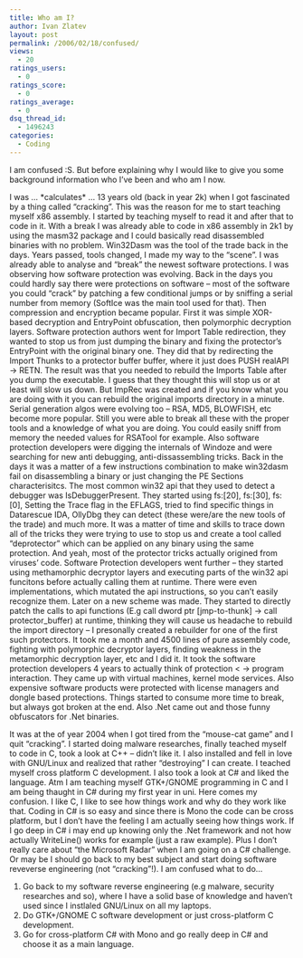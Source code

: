 ```yaml
---
title: Who am I?
author: Ivan Zlatev
layout: post
permalink: /2006/02/18/confused/
views:
  - 20
ratings_users:
  - 0
ratings_score:
  - 0
ratings_average:
  - 0
dsq_thread_id:
  - 1496243
categories:
  - Coding
---
```

I am confused :S. But before explaining why I would like to give you some background information who I&#8217;ve been and who am I now.

I was &#8230; \*calculates\* &#8230; 13 years old (back in year 2k) when I got fascinated by a thing called &#8220;cracking&#8221;. This was the reason for me to start teaching myself x86 assembly. I started by teaching myself to read it and after that to code in it. With a break I was already able to code in x86 assembly in 2k1 by using the masm32 package and I could basically read disassembled binaries with no problem. Win32Dasm was the tool of the trade back in the days. Years passed, tools changed, I made my way to the &#8220;scene&#8221;. I was already able to analyse and &#8220;break&#8221; the newest software protections. I was observing how software protection was evolving. Back in the days you could hardly say there were protections on software &#8211; most of the software you could &#8220;crack&#8221; by patching a few conditional jumps or by sniffing a serial number from memory (SoftIce was the main tool used for that). Then compression and encryption became popular. First it was simple XOR-based decryption and EntryPoint obfuscation, then polymorphic decryption layers. Software protection authors went for Import Table redirection, they wanted to stop us from just dumping the binary and fixing the protector&#8217;s EntryPoint with the original binary one. They did that by redirecting the Import Thunks to a protector buffer buffer, where it just does PUSH realAPI -> RETN. The result was that you needed to rebuild the Imports Table after you dump the executable. I guess that they thought this will stop us or at least will slow us down. But ImpRec was created and if you know what you are doing with it you can rebuild the original imports directory in a minute. Serial generation algos were evolving too &#8211; RSA, MD5, BLOWFISH, etc become more popular. Still you were able to break all these with the proper tools and a knowledge of what you are doing. You could easily sniff from memory the needed values for RSATool for example. Also software protection developers were digging the internals of Windoze and were searching for new anti debugging, anti-dissassembling tricks. Back in the days it was a matter of a few instructions combination to make win32dasm fail on disassembling a binary or just changing the PE Sections characterisitcs. The most common win32 api that they used to detect a debugger was IsDebuggerPresent. They started using fs:[20], fs:[30], fs:[0], Setting the Trace flag in the EFLAGS, tried to find specific things in Datarescue IDA, OllyDbg they can detect (these were/are the new tools of the trade) and much more. It was a matter of time and skills to trace down all of the tricks they were trying to use to stop us and create a tool called &#8220;deprotector&#8221; which can be applied on any binary using the same protection. And yeah, most of the protector tricks actually origined from viruses&#8217; code. Software Protection developers went further &#8211; they started using methamorphic decryptor layers and executing parts of the win32 api funcitons before actually calling them at runtime. There were even implementations, which mutated the api instructions, so you can&#8217;t easily recognize them. Later on a new scheme was made. They started to directly patch the calls to api functions (E.g call dword ptr [jmp-to-thunk] -> call protector_buffer) at runtime, thinking they will cause us headache to rebuild the import directory &#8211; I presonally created a rebuilder for one of the first such protectors. It took me a month and 4500 lines of pure assembly code, fighting with polymorphic decryptor layers, finding weakness in the metamorphic decryption layer, etc and I did it. It took the software protection developers 4 years to actually think of protection < -> program interaction. They came up with virtual machines, kernel mode services. Also expensive software products were protected with license managers and dongle based protections. Things started to consume more time to break, but always got broken at the end. Also .Net came out and those funny obfuscators for .Net binaries.

It was at the of year 2004 when I got tired from the &#8220;mouse-cat game&#8221; and I quit &#8220;cracking&#8221;. I started doing malware researches, finally teached myself to code in C, took a look at C++ &#8211; didn&#8217;t like it. I also installed and fell in love with GNU/Linux and realized that rather &#8220;destroying&#8221; I can create. I teached myself cross platform C development. I also took a look at C# and liked the language. Atm I am teaching myself GTK+/GNOME programming in C and I am being thaught in C# during my first year in uni. Here comes my confusion. I like C, I like to see how things work and why do they work like that. Coding in C# is so easy and since there is Mono the code can be cross platform, but I don&#8217;t have the feeling I am actually seeing how things work. If I go deep in C# i may end up knowing only the .Net framework and not how actually WriteLine() works for example (just a raw example). Plus I don&#8217;t really care about &#8220;the Microsoft Radar&#8221; when I am going on a C# challenge. Or may be I should go back to my best subject and start doing software reveverse engineering (not &#8220;cracking&#8221;!). I am confused what to do&#8230;

1. Go back to my software reverse engineering (e.g malware, security researches and so), where I have a solid base of knowledge and haven&#8217;t used since I instlaled GNU/Linux on all my laptops.  
2. Do GTK+/GNOME C software development or just cross-platform C development.  
3. Go for cross-platform C# with Mono and go really deep in C# and choose it as a main language.